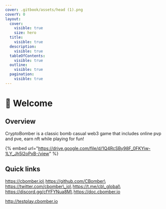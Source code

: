 ```yaml
---
cover: .gitbook/assets/head (1).png
coverY: 0
layout:
  cover:
    visible: true
    size: hero
  title:
    visible: true
  description:
    visible: true
  tableOfContents:
    visible: true
  outline:
    visible: true
  pagination:
    visible: true
---
```


# 👋 Welcome

## Overview

CryptoBomber is a classic bomb casual web3 game that includes online pvp and pve, earn nft while playing for fun!

{% embed url="https://drive.google.com/file/d/1Q4RcSBy98F_0FKYiw-1LY_Jh5l2oPxB-/view" %}

## Quick links

https://cbomber.io\
https://github.com/CBomber\
https://twitter.com/cbomber\_io\
https://t.me/cb\_global\
https://discord.gg/cfYFYNua8M\
https://doc.cbomber.io

http://testplay.cbomber.io
